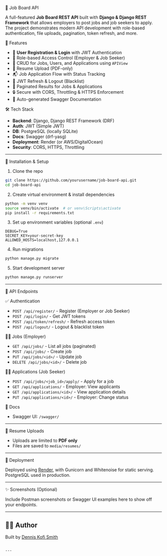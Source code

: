 🧠 Job Board API

A full-featured **Job Board REST API** built with **Django & Django REST Framework** that allows employers to post jobs and job seekers to apply. The project demonstrates modern API development with role-based authentication, file uploads, pagination, token refresh, and more.


🚀 Features

- 👤 **User Registration & Login** with JWT Authentication
- 🔐 Role-based Access Control (Employer & Job Seeker)
- 📄 CRUD for Jobs, Users, and Applications using `APIView`
- 📎 Resume Upload (PDF-only)
- 📬 Job Application Flow with Status Tracking
- 🔁 JWT Refresh & Logout (Blacklist)
- 📃 Paginated Results for Jobs & Applications
- 🔒 Secure with CORS, Throttling & HTTPS Enforcement
- 📘 Auto-generated Swagger Documentation


🛠️ Tech Stack

- **Backend**: Django, Django REST Framework (DRF)
- **Auth**: JWT (Simple JWT)
- **DB**: PostgreSQL (locally SQLite)
- **Docs**: Swagger (drf-yasg)
- **Deployment**: Render (or AWS/DigitalOcean)
- **Security**: CORS, HTTPS, Throttling

---

🔧 Installation & Setup

 1. Clone the repo
```bash
git clone https://github.com/yourusername/job-board-api.git
cd job-board-api
```

2. Create virtual environment & install dependencies
```bash
python -m venv venv
source venv/bin/activate  # or venv\Scripts\activate
pip install -r requirements.txt
```

3. Set up environment variables (optional `.env`)
```
DEBUG=True
SECRET_KEY=your-secret-key
ALLOWED_HOSTS=localhost,127.0.0.1
```

4. Run migrations
```bash
python manage.py migrate
```

5. Start development server
```bash
python manage.py runserver
```

---

🧪 API Endpoints

✅ Authentication
- `POST /api/register/` - Register (Employer or Job Seeker)
- `POST /api/login/` - Get JWT tokens
- `POST /api/token/refresh/` - Refresh access token
- `POST /api/logout/` - Logout & blacklist token

 🧑‍💼 Jobs (Employer)
- `GET /api/jobs/` - List all jobs (paginated)
- `POST /api/jobs/` - Create job
- `PUT /api/jobs/<id>/` - Update job
- `DELETE /api/jobs/<id>/` - Delete job

👨‍🎓 Applications (Job Seeker)
- `POST /api/jobs/<job_id>/apply/` - Apply for a job
- `GET /api/applications/` - Employer: View applicants
- `GET /api/applications/<id>/` - View application details
- `PUT /api/applications/<id>/` - Employer: Change status

📘 Docs
- Swagger UI: `/swagger/`


---

🧳 Resume Uploads

- Uploads are limited to **PDF only**
- Files are saved to `media/resumes/`

---

 🚀 Deployment

Deployed using [Render](https://render.com), with Gunicorn and Whitenoise for static serving. PostgreSQL used in production.

---

✨ Screenshots (Optional)

Include Postman screenshots or Swagger UI examples here to show off your endpoints.

---


## 🙋‍♂️ Author

Built by [Dennis Kofi Smith](https://github.com/denniskofismith)

```

---
